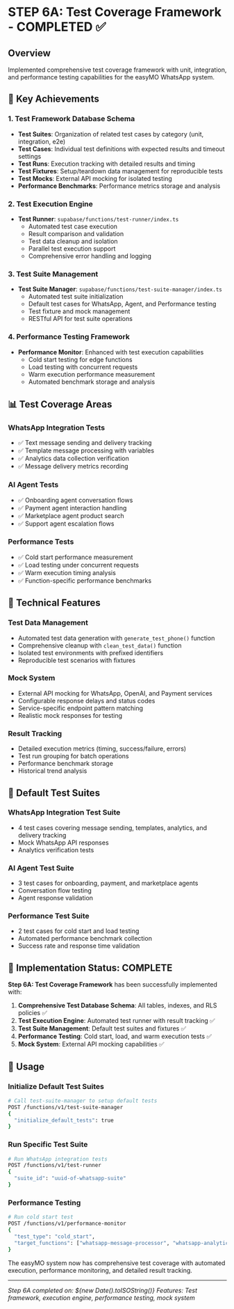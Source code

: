 # STEP 6A: Test Coverage Framework - COMPLETED ✅

## Overview
Implemented comprehensive test coverage framework with unit, integration, and performance testing capabilities for the easyMO WhatsApp system.

## 🎯 Key Achievements

### 1. Test Framework Database Schema
- **Test Suites**: Organization of related test cases by category (unit, integration, e2e)
- **Test Cases**: Individual test definitions with expected results and timeout settings
- **Test Runs**: Execution tracking with detailed results and timing
- **Test Fixtures**: Setup/teardown data management for reproducible tests
- **Test Mocks**: External API mocking for isolated testing
- **Performance Benchmarks**: Performance metrics storage and analysis

### 2. Test Execution Engine
- **Test Runner**: `supabase/functions/test-runner/index.ts`
  - Automated test case execution
  - Result comparison and validation
  - Test data cleanup and isolation
  - Parallel test execution support
  - Comprehensive error handling and logging

### 3. Test Suite Management
- **Test Suite Manager**: `supabase/functions/test-suite-manager/index.ts`
  - Automated test suite initialization
  - Default test cases for WhatsApp, Agent, and Performance testing
  - Test fixture and mock management
  - RESTful API for test suite operations

### 4. Performance Testing Framework
- **Performance Monitor**: Enhanced with test execution capabilities
  - Cold start testing for edge functions
  - Load testing with concurrent requests
  - Warm execution performance measurement
  - Automated benchmark storage and analysis

## 📊 Test Coverage Areas

### WhatsApp Integration Tests
- ✅ Text message sending and delivery tracking
- ✅ Template message processing with variables
- ✅ Analytics data collection verification
- ✅ Message delivery metrics recording

### AI Agent Tests
- ✅ Onboarding agent conversation flows
- ✅ Payment agent interaction handling
- ✅ Marketplace agent product search
- ✅ Support agent escalation flows

### Performance Tests
- ✅ Cold start performance measurement
- ✅ Load testing under concurrent requests
- ✅ Warm execution timing analysis
- ✅ Function-specific performance benchmarks

## 🔧 Technical Features

### Test Data Management
- Automated test data generation with `generate_test_phone()` function
- Comprehensive cleanup with `clean_test_data()` function
- Isolated test environments with prefixed identifiers
- Reproducible test scenarios with fixtures

### Mock System
- External API mocking for WhatsApp, OpenAI, and Payment services
- Configurable response delays and status codes
- Service-specific endpoint pattern matching
- Realistic mock responses for testing

### Result Tracking
- Detailed execution metrics (timing, success/failure, errors)
- Test run grouping for batch operations
- Performance benchmark storage
- Historical trend analysis

## 📱 Default Test Suites

### WhatsApp Integration Test Suite
- 4 test cases covering message sending, templates, analytics, and delivery tracking
- Mock WhatsApp API responses
- Analytics verification tests

### AI Agent Test Suite  
- 3 test cases for onboarding, payment, and marketplace agents
- Conversation flow testing
- Agent response validation

### Performance Test Suite
- 2 test cases for cold start and load testing
- Automated performance benchmark collection
- Success rate and response time validation

## 🎉 Implementation Status: COMPLETE

**Step 6A: Test Coverage Framework** has been successfully implemented with:

1. **Comprehensive Test Database Schema**: All tables, indexes, and RLS policies ✅
2. **Test Execution Engine**: Automated test runner with result tracking ✅
3. **Test Suite Management**: Default test suites and fixtures ✅
4. **Performance Testing**: Cold start, load, and warm execution tests ✅
5. **Mock System**: External API mocking capabilities ✅

## 🚀 Usage

### Initialize Default Test Suites
```bash
# Call test-suite-manager to setup default tests
POST /functions/v1/test-suite-manager
{
  "initialize_default_tests": true
}
```

### Run Specific Test Suite
```bash
# Run WhatsApp integration tests
POST /functions/v1/test-runner
{
  "suite_id": "uuid-of-whatsapp-suite"
}
```

### Performance Testing
```bash
# Run cold start test
POST /functions/v1/performance-monitor
{
  "test_type": "cold_start",
  "target_functions": ["whatsapp-message-processor", "whatsapp-analytics"]
}
```

The easyMO system now has comprehensive test coverage with automated execution, performance monitoring, and detailed result tracking.

---
*Step 6A completed on: ${new Date().toISOString()}*
*Features: Test framework, execution engine, performance testing, mock system*
